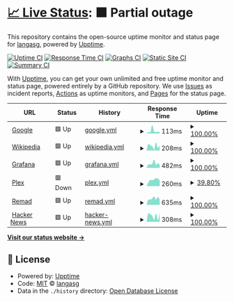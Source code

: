 # [📈 Live Status](https://langasg.github.io/upptime): <!--live status--> **🟧 Partial outage**

This repository contains the open-source uptime monitor and status page for [langasg](https://langasg.github.io/upptime), powered by [Upptime](https://github.com/upptime/upptime).

[![Uptime CI](https://github.com/langasg/upptime/workflows/Uptime%20CI/badge.svg)](https://github.com/langasg/upptime/actions?query=workflow%3A%22Uptime+CI%22)
[![Response Time CI](https://github.com/langasg/upptime/workflows/Response%20Time%20CI/badge.svg)](https://github.com/langasg/upptime/actions?query=workflow%3A%22Response+Time+CI%22)
[![Graphs CI](https://github.com/langasg/upptime/workflows/Graphs%20CI/badge.svg)](https://github.com/langasg/upptime/actions?query=workflow%3A%22Graphs+CI%22)
[![Static Site CI](https://github.com/langasg/upptime/workflows/Static%20Site%20CI/badge.svg)](https://github.com/langasg/upptime/actions?query=workflow%3A%22Static+Site+CI%22)
[![Summary CI](https://github.com/langasg/upptime/workflows/Summary%20CI/badge.svg)](https://github.com/langasg/upptime/actions?query=workflow%3A%22Summary+CI%22)

With [Upptime](https://upptime.js.org), you can get your own unlimited and free uptime monitor and status page, powered entirely by a GitHub repository. We use [Issues](https://github.com/langasg/upptime/issues) as incident reports, [Actions](https://github.com/langasg/upptime/actions) as uptime monitors, and [Pages](https://langasg.github.io/upptime) for the status page.

<!--start: status pages-->
<!-- This summary is generated by Upptime (https://github.com/upptime/upptime) -->
<!-- Do not edit this manually, your changes will be overwritten -->
<!-- prettier-ignore -->
| URL | Status | History | Response Time | Uptime |
| --- | ------ | ------- | ------------- | ------ |
| <img alt="" src="https://icons.duckduckgo.com/ip3/www.google.com.ico" height="13"> [Google](https://www.google.com) | 🟩 Up | [google.yml](https://github.com/langasg/upptime/commits/HEAD/history/google.yml) | <details><summary><img alt="Response time graph" src="./graphs/google/response-time-week.png" height="20"> 113ms</summary><br><a href="https://langasg.github.io/upptime/history/google"><img alt="Response time 102" src="https://img.shields.io/endpoint?url=https%3A%2F%2Fraw.githubusercontent.com%2Flangasg%2Fupptime%2FHEAD%2Fapi%2Fgoogle%2Fresponse-time.json"></a><br><a href="https://langasg.github.io/upptime/history/google"><img alt="24-hour response time 59" src="https://img.shields.io/endpoint?url=https%3A%2F%2Fraw.githubusercontent.com%2Flangasg%2Fupptime%2FHEAD%2Fapi%2Fgoogle%2Fresponse-time-day.json"></a><br><a href="https://langasg.github.io/upptime/history/google"><img alt="7-day response time 113" src="https://img.shields.io/endpoint?url=https%3A%2F%2Fraw.githubusercontent.com%2Flangasg%2Fupptime%2FHEAD%2Fapi%2Fgoogle%2Fresponse-time-week.json"></a><br><a href="https://langasg.github.io/upptime/history/google"><img alt="30-day response time 103" src="https://img.shields.io/endpoint?url=https%3A%2F%2Fraw.githubusercontent.com%2Flangasg%2Fupptime%2FHEAD%2Fapi%2Fgoogle%2Fresponse-time-month.json"></a><br><a href="https://langasg.github.io/upptime/history/google"><img alt="1-year response time 102" src="https://img.shields.io/endpoint?url=https%3A%2F%2Fraw.githubusercontent.com%2Flangasg%2Fupptime%2FHEAD%2Fapi%2Fgoogle%2Fresponse-time-year.json"></a></details> | <details><summary><a href="https://langasg.github.io/upptime/history/google">100.00%</a></summary><a href="https://langasg.github.io/upptime/history/google"><img alt="All-time uptime 100.00%" src="https://img.shields.io/endpoint?url=https%3A%2F%2Fraw.githubusercontent.com%2Flangasg%2Fupptime%2FHEAD%2Fapi%2Fgoogle%2Fuptime.json"></a><br><a href="https://langasg.github.io/upptime/history/google"><img alt="24-hour uptime 100.00%" src="https://img.shields.io/endpoint?url=https%3A%2F%2Fraw.githubusercontent.com%2Flangasg%2Fupptime%2FHEAD%2Fapi%2Fgoogle%2Fuptime-day.json"></a><br><a href="https://langasg.github.io/upptime/history/google"><img alt="7-day uptime 100.00%" src="https://img.shields.io/endpoint?url=https%3A%2F%2Fraw.githubusercontent.com%2Flangasg%2Fupptime%2FHEAD%2Fapi%2Fgoogle%2Fuptime-week.json"></a><br><a href="https://langasg.github.io/upptime/history/google"><img alt="30-day uptime 100.00%" src="https://img.shields.io/endpoint?url=https%3A%2F%2Fraw.githubusercontent.com%2Flangasg%2Fupptime%2FHEAD%2Fapi%2Fgoogle%2Fuptime-month.json"></a><br><a href="https://langasg.github.io/upptime/history/google"><img alt="1-year uptime 100.00%" src="https://img.shields.io/endpoint?url=https%3A%2F%2Fraw.githubusercontent.com%2Flangasg%2Fupptime%2FHEAD%2Fapi%2Fgoogle%2Fuptime-year.json"></a></details>
| <img alt="" src="https://icons.duckduckgo.com/ip3/en.wikipedia.org.ico" height="13"> [Wikipedia](https://en.wikipedia.org) | 🟩 Up | [wikipedia.yml](https://github.com/langasg/upptime/commits/HEAD/history/wikipedia.yml) | <details><summary><img alt="Response time graph" src="./graphs/wikipedia/response-time-week.png" height="20"> 208ms</summary><br><a href="https://langasg.github.io/upptime/history/wikipedia"><img alt="Response time 212" src="https://img.shields.io/endpoint?url=https%3A%2F%2Fraw.githubusercontent.com%2Flangasg%2Fupptime%2FHEAD%2Fapi%2Fwikipedia%2Fresponse-time.json"></a><br><a href="https://langasg.github.io/upptime/history/wikipedia"><img alt="24-hour response time 227" src="https://img.shields.io/endpoint?url=https%3A%2F%2Fraw.githubusercontent.com%2Flangasg%2Fupptime%2FHEAD%2Fapi%2Fwikipedia%2Fresponse-time-day.json"></a><br><a href="https://langasg.github.io/upptime/history/wikipedia"><img alt="7-day response time 208" src="https://img.shields.io/endpoint?url=https%3A%2F%2Fraw.githubusercontent.com%2Flangasg%2Fupptime%2FHEAD%2Fapi%2Fwikipedia%2Fresponse-time-week.json"></a><br><a href="https://langasg.github.io/upptime/history/wikipedia"><img alt="30-day response time 213" src="https://img.shields.io/endpoint?url=https%3A%2F%2Fraw.githubusercontent.com%2Flangasg%2Fupptime%2FHEAD%2Fapi%2Fwikipedia%2Fresponse-time-month.json"></a><br><a href="https://langasg.github.io/upptime/history/wikipedia"><img alt="1-year response time 212" src="https://img.shields.io/endpoint?url=https%3A%2F%2Fraw.githubusercontent.com%2Flangasg%2Fupptime%2FHEAD%2Fapi%2Fwikipedia%2Fresponse-time-year.json"></a></details> | <details><summary><a href="https://langasg.github.io/upptime/history/wikipedia">100.00%</a></summary><a href="https://langasg.github.io/upptime/history/wikipedia"><img alt="All-time uptime 100.00%" src="https://img.shields.io/endpoint?url=https%3A%2F%2Fraw.githubusercontent.com%2Flangasg%2Fupptime%2FHEAD%2Fapi%2Fwikipedia%2Fuptime.json"></a><br><a href="https://langasg.github.io/upptime/history/wikipedia"><img alt="24-hour uptime 100.00%" src="https://img.shields.io/endpoint?url=https%3A%2F%2Fraw.githubusercontent.com%2Flangasg%2Fupptime%2FHEAD%2Fapi%2Fwikipedia%2Fuptime-day.json"></a><br><a href="https://langasg.github.io/upptime/history/wikipedia"><img alt="7-day uptime 100.00%" src="https://img.shields.io/endpoint?url=https%3A%2F%2Fraw.githubusercontent.com%2Flangasg%2Fupptime%2FHEAD%2Fapi%2Fwikipedia%2Fuptime-week.json"></a><br><a href="https://langasg.github.io/upptime/history/wikipedia"><img alt="30-day uptime 100.00%" src="https://img.shields.io/endpoint?url=https%3A%2F%2Fraw.githubusercontent.com%2Flangasg%2Fupptime%2FHEAD%2Fapi%2Fwikipedia%2Fuptime-month.json"></a><br><a href="https://langasg.github.io/upptime/history/wikipedia"><img alt="1-year uptime 100.00%" src="https://img.shields.io/endpoint?url=https%3A%2F%2Fraw.githubusercontent.com%2Flangasg%2Fupptime%2FHEAD%2Fapi%2Fwikipedia%2Fuptime-year.json"></a></details>
| <img alt="" src="https://icons.duckduckgo.com/ip3/langasg1.ddns.net.ico" height="13"> [Grafana](http://langasg1.ddns.net:8082) | 🟩 Up | [grafana.yml](https://github.com/langasg/upptime/commits/HEAD/history/grafana.yml) | <details><summary><img alt="Response time graph" src="./graphs/grafana/response-time-week.png" height="20"> 482ms</summary><br><a href="https://langasg.github.io/upptime/history/grafana"><img alt="Response time 503" src="https://img.shields.io/endpoint?url=https%3A%2F%2Fraw.githubusercontent.com%2Flangasg%2Fupptime%2FHEAD%2Fapi%2Fgrafana%2Fresponse-time.json"></a><br><a href="https://langasg.github.io/upptime/history/grafana"><img alt="24-hour response time 362" src="https://img.shields.io/endpoint?url=https%3A%2F%2Fraw.githubusercontent.com%2Flangasg%2Fupptime%2FHEAD%2Fapi%2Fgrafana%2Fresponse-time-day.json"></a><br><a href="https://langasg.github.io/upptime/history/grafana"><img alt="7-day response time 482" src="https://img.shields.io/endpoint?url=https%3A%2F%2Fraw.githubusercontent.com%2Flangasg%2Fupptime%2FHEAD%2Fapi%2Fgrafana%2Fresponse-time-week.json"></a><br><a href="https://langasg.github.io/upptime/history/grafana"><img alt="30-day response time 665" src="https://img.shields.io/endpoint?url=https%3A%2F%2Fraw.githubusercontent.com%2Flangasg%2Fupptime%2FHEAD%2Fapi%2Fgrafana%2Fresponse-time-month.json"></a><br><a href="https://langasg.github.io/upptime/history/grafana"><img alt="1-year response time 503" src="https://img.shields.io/endpoint?url=https%3A%2F%2Fraw.githubusercontent.com%2Flangasg%2Fupptime%2FHEAD%2Fapi%2Fgrafana%2Fresponse-time-year.json"></a></details> | <details><summary><a href="https://langasg.github.io/upptime/history/grafana">100.00%</a></summary><a href="https://langasg.github.io/upptime/history/grafana"><img alt="All-time uptime 96.78%" src="https://img.shields.io/endpoint?url=https%3A%2F%2Fraw.githubusercontent.com%2Flangasg%2Fupptime%2FHEAD%2Fapi%2Fgrafana%2Fuptime.json"></a><br><a href="https://langasg.github.io/upptime/history/grafana"><img alt="24-hour uptime 100.00%" src="https://img.shields.io/endpoint?url=https%3A%2F%2Fraw.githubusercontent.com%2Flangasg%2Fupptime%2FHEAD%2Fapi%2Fgrafana%2Fuptime-day.json"></a><br><a href="https://langasg.github.io/upptime/history/grafana"><img alt="7-day uptime 100.00%" src="https://img.shields.io/endpoint?url=https%3A%2F%2Fraw.githubusercontent.com%2Flangasg%2Fupptime%2FHEAD%2Fapi%2Fgrafana%2Fuptime-week.json"></a><br><a href="https://langasg.github.io/upptime/history/grafana"><img alt="30-day uptime 98.90%" src="https://img.shields.io/endpoint?url=https%3A%2F%2Fraw.githubusercontent.com%2Flangasg%2Fupptime%2FHEAD%2Fapi%2Fgrafana%2Fuptime-month.json"></a><br><a href="https://langasg.github.io/upptime/history/grafana"><img alt="1-year uptime 96.78%" src="https://img.shields.io/endpoint?url=https%3A%2F%2Fraw.githubusercontent.com%2Flangasg%2Fupptime%2FHEAD%2Fapi%2Fgrafana%2Fuptime-year.json"></a></details>
| <img alt="" src="https://icons.duckduckgo.com/ip3/langasg1.ddns.net.ico" height="13"> [Plex](http://langasg1.ddns.net:32400/web/index.html) | 🟥 Down | [plex.yml](https://github.com/langasg/upptime/commits/HEAD/history/plex.yml) | <details><summary><img alt="Response time graph" src="./graphs/plex/response-time-week.png" height="20"> 260ms</summary><br><a href="https://langasg.github.io/upptime/history/plex"><img alt="Response time 376" src="https://img.shields.io/endpoint?url=https%3A%2F%2Fraw.githubusercontent.com%2Flangasg%2Fupptime%2FHEAD%2Fapi%2Fplex%2Fresponse-time.json"></a><br><a href="https://langasg.github.io/upptime/history/plex"><img alt="24-hour response time 240" src="https://img.shields.io/endpoint?url=https%3A%2F%2Fraw.githubusercontent.com%2Flangasg%2Fupptime%2FHEAD%2Fapi%2Fplex%2Fresponse-time-day.json"></a><br><a href="https://langasg.github.io/upptime/history/plex"><img alt="7-day response time 260" src="https://img.shields.io/endpoint?url=https%3A%2F%2Fraw.githubusercontent.com%2Flangasg%2Fupptime%2FHEAD%2Fapi%2Fplex%2Fresponse-time-week.json"></a><br><a href="https://langasg.github.io/upptime/history/plex"><img alt="30-day response time 589" src="https://img.shields.io/endpoint?url=https%3A%2F%2Fraw.githubusercontent.com%2Flangasg%2Fupptime%2FHEAD%2Fapi%2Fplex%2Fresponse-time-month.json"></a><br><a href="https://langasg.github.io/upptime/history/plex"><img alt="1-year response time 376" src="https://img.shields.io/endpoint?url=https%3A%2F%2Fraw.githubusercontent.com%2Flangasg%2Fupptime%2FHEAD%2Fapi%2Fplex%2Fresponse-time-year.json"></a></details> | <details><summary><a href="https://langasg.github.io/upptime/history/plex">39.80%</a></summary><a href="https://langasg.github.io/upptime/history/plex"><img alt="All-time uptime 83.64%" src="https://img.shields.io/endpoint?url=https%3A%2F%2Fraw.githubusercontent.com%2Flangasg%2Fupptime%2FHEAD%2Fapi%2Fplex%2Fuptime.json"></a><br><a href="https://langasg.github.io/upptime/history/plex"><img alt="24-hour uptime 99.99%" src="https://img.shields.io/endpoint?url=https%3A%2F%2Fraw.githubusercontent.com%2Flangasg%2Fupptime%2FHEAD%2Fapi%2Fplex%2Fuptime-day.json"></a><br><a href="https://langasg.github.io/upptime/history/plex"><img alt="7-day uptime 39.80%" src="https://img.shields.io/endpoint?url=https%3A%2F%2Fraw.githubusercontent.com%2Flangasg%2Fupptime%2FHEAD%2Fapi%2Fplex%2Fuptime-week.json"></a><br><a href="https://langasg.github.io/upptime/history/plex"><img alt="30-day uptime 55.64%" src="https://img.shields.io/endpoint?url=https%3A%2F%2Fraw.githubusercontent.com%2Flangasg%2Fupptime%2FHEAD%2Fapi%2Fplex%2Fuptime-month.json"></a><br><a href="https://langasg.github.io/upptime/history/plex"><img alt="1-year uptime 83.64%" src="https://img.shields.io/endpoint?url=https%3A%2F%2Fraw.githubusercontent.com%2Flangasg%2Fupptime%2FHEAD%2Fapi%2Fplex%2Fuptime-year.json"></a></details>
| <img alt="" src="https://icons.duckduckgo.com/ip3/www.remad.es.ico" height="13"> [Remad](https://www.remad.es) | 🟩 Up | [remad.yml](https://github.com/langasg/upptime/commits/HEAD/history/remad.yml) | <details><summary><img alt="Response time graph" src="./graphs/remad/response-time-week.png" height="20"> 635ms</summary><br><a href="https://langasg.github.io/upptime/history/remad"><img alt="Response time 717" src="https://img.shields.io/endpoint?url=https%3A%2F%2Fraw.githubusercontent.com%2Flangasg%2Fupptime%2FHEAD%2Fapi%2Fremad%2Fresponse-time.json"></a><br><a href="https://langasg.github.io/upptime/history/remad"><img alt="24-hour response time 552" src="https://img.shields.io/endpoint?url=https%3A%2F%2Fraw.githubusercontent.com%2Flangasg%2Fupptime%2FHEAD%2Fapi%2Fremad%2Fresponse-time-day.json"></a><br><a href="https://langasg.github.io/upptime/history/remad"><img alt="7-day response time 635" src="https://img.shields.io/endpoint?url=https%3A%2F%2Fraw.githubusercontent.com%2Flangasg%2Fupptime%2FHEAD%2Fapi%2Fremad%2Fresponse-time-week.json"></a><br><a href="https://langasg.github.io/upptime/history/remad"><img alt="30-day response time 727" src="https://img.shields.io/endpoint?url=https%3A%2F%2Fraw.githubusercontent.com%2Flangasg%2Fupptime%2FHEAD%2Fapi%2Fremad%2Fresponse-time-month.json"></a><br><a href="https://langasg.github.io/upptime/history/remad"><img alt="1-year response time 717" src="https://img.shields.io/endpoint?url=https%3A%2F%2Fraw.githubusercontent.com%2Flangasg%2Fupptime%2FHEAD%2Fapi%2Fremad%2Fresponse-time-year.json"></a></details> | <details><summary><a href="https://langasg.github.io/upptime/history/remad">100.00%</a></summary><a href="https://langasg.github.io/upptime/history/remad"><img alt="All-time uptime 99.63%" src="https://img.shields.io/endpoint?url=https%3A%2F%2Fraw.githubusercontent.com%2Flangasg%2Fupptime%2FHEAD%2Fapi%2Fremad%2Fuptime.json"></a><br><a href="https://langasg.github.io/upptime/history/remad"><img alt="24-hour uptime 100.00%" src="https://img.shields.io/endpoint?url=https%3A%2F%2Fraw.githubusercontent.com%2Flangasg%2Fupptime%2FHEAD%2Fapi%2Fremad%2Fuptime-day.json"></a><br><a href="https://langasg.github.io/upptime/history/remad"><img alt="7-day uptime 100.00%" src="https://img.shields.io/endpoint?url=https%3A%2F%2Fraw.githubusercontent.com%2Flangasg%2Fupptime%2FHEAD%2Fapi%2Fremad%2Fuptime-week.json"></a><br><a href="https://langasg.github.io/upptime/history/remad"><img alt="30-day uptime 100.00%" src="https://img.shields.io/endpoint?url=https%3A%2F%2Fraw.githubusercontent.com%2Flangasg%2Fupptime%2FHEAD%2Fapi%2Fremad%2Fuptime-month.json"></a><br><a href="https://langasg.github.io/upptime/history/remad"><img alt="1-year uptime 99.63%" src="https://img.shields.io/endpoint?url=https%3A%2F%2Fraw.githubusercontent.com%2Flangasg%2Fupptime%2FHEAD%2Fapi%2Fremad%2Fuptime-year.json"></a></details>
| <img alt="" src="https://icons.duckduckgo.com/ip3/news.ycombinator.com.ico" height="13"> [Hacker News](https://news.ycombinator.com) | 🟩 Up | [hacker-news.yml](https://github.com/langasg/upptime/commits/HEAD/history/hacker-news.yml) | <details><summary><img alt="Response time graph" src="./graphs/hacker-news/response-time-week.png" height="20"> 308ms</summary><br><a href="https://langasg.github.io/upptime/history/hacker-news"><img alt="Response time 277" src="https://img.shields.io/endpoint?url=https%3A%2F%2Fraw.githubusercontent.com%2Flangasg%2Fupptime%2FHEAD%2Fapi%2Fhacker-news%2Fresponse-time.json"></a><br><a href="https://langasg.github.io/upptime/history/hacker-news"><img alt="24-hour response time 427" src="https://img.shields.io/endpoint?url=https%3A%2F%2Fraw.githubusercontent.com%2Flangasg%2Fupptime%2FHEAD%2Fapi%2Fhacker-news%2Fresponse-time-day.json"></a><br><a href="https://langasg.github.io/upptime/history/hacker-news"><img alt="7-day response time 308" src="https://img.shields.io/endpoint?url=https%3A%2F%2Fraw.githubusercontent.com%2Flangasg%2Fupptime%2FHEAD%2Fapi%2Fhacker-news%2Fresponse-time-week.json"></a><br><a href="https://langasg.github.io/upptime/history/hacker-news"><img alt="30-day response time 295" src="https://img.shields.io/endpoint?url=https%3A%2F%2Fraw.githubusercontent.com%2Flangasg%2Fupptime%2FHEAD%2Fapi%2Fhacker-news%2Fresponse-time-month.json"></a><br><a href="https://langasg.github.io/upptime/history/hacker-news"><img alt="1-year response time 277" src="https://img.shields.io/endpoint?url=https%3A%2F%2Fraw.githubusercontent.com%2Flangasg%2Fupptime%2FHEAD%2Fapi%2Fhacker-news%2Fresponse-time-year.json"></a></details> | <details><summary><a href="https://langasg.github.io/upptime/history/hacker-news">100.00%</a></summary><a href="https://langasg.github.io/upptime/history/hacker-news"><img alt="All-time uptime 99.95%" src="https://img.shields.io/endpoint?url=https%3A%2F%2Fraw.githubusercontent.com%2Flangasg%2Fupptime%2FHEAD%2Fapi%2Fhacker-news%2Fuptime.json"></a><br><a href="https://langasg.github.io/upptime/history/hacker-news"><img alt="24-hour uptime 100.00%" src="https://img.shields.io/endpoint?url=https%3A%2F%2Fraw.githubusercontent.com%2Flangasg%2Fupptime%2FHEAD%2Fapi%2Fhacker-news%2Fuptime-day.json"></a><br><a href="https://langasg.github.io/upptime/history/hacker-news"><img alt="7-day uptime 100.00%" src="https://img.shields.io/endpoint?url=https%3A%2F%2Fraw.githubusercontent.com%2Flangasg%2Fupptime%2FHEAD%2Fapi%2Fhacker-news%2Fuptime-week.json"></a><br><a href="https://langasg.github.io/upptime/history/hacker-news"><img alt="30-day uptime 100.00%" src="https://img.shields.io/endpoint?url=https%3A%2F%2Fraw.githubusercontent.com%2Flangasg%2Fupptime%2FHEAD%2Fapi%2Fhacker-news%2Fuptime-month.json"></a><br><a href="https://langasg.github.io/upptime/history/hacker-news"><img alt="1-year uptime 99.88%" src="https://img.shields.io/endpoint?url=https%3A%2F%2Fraw.githubusercontent.com%2Flangasg%2Fupptime%2FHEAD%2Fapi%2Fhacker-news%2Fuptime-year.json"></a></details>

<!--end: status pages-->

[**Visit our status website →**](https://langasg.github.io/upptime)

## 📄 License

- Powered by: [Upptime](https://github.com/upptime/upptime)
- Code: [MIT](./LICENSE) © [langasg](https://langasg.github.io/upptime)
- Data in the `./history` directory: [Open Database License](https://opendatacommons.org/licenses/odbl/1-0/)
